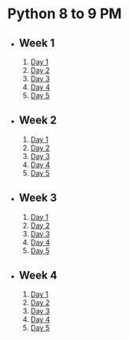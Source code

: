 # Python 8 to 9 PM

- ## Week 1

   1. [Day 1](https://www.facebook.com/iCodeguru/videos/1129325528259780)
   2. [Day 2](https://www.facebook.com/iCodeguru/videos/26001124209474858)
   3. [Day 3](https://www.facebook.com/iCodeguru/videos/1848174179033228)
   4. [Day 4](https://www.facebook.com/iCodeguru/videos/679732697568040)
   5. [Day 5](https://www.facebook.com/iCodeguru/videos/1396687564326658)

- ## Week 2

   1. [Day 1](https://www.facebook.com/iCodeguru/videos/807386234593860)
   2. [Day 2](https://www.facebook.com/iCodeguru/videos/1380275366701536)
   3. [Day 3](https://www.facebook.com/iCodeguru/videos/1106353910444433)
   4. [Day 4](https://www.facebook.com/iCodeguru/videos/398426393102928)
   5. [Day 5](https://www.facebook.com/iCodeguru/videos/446988347828154)

- ## Week 3

   1. [Day 1](https://www.facebook.com/iCodeguru/videos/1479249049661395)
   2. [Day 2](https://www.facebook.com/watch/?v=806100861438147)
   3. [Day 3](https://www.facebook.com/iCodeguru/videos/972583270741978)
   4. [Day 4](https://www.facebook.com/iCodeguru/videos/1672682236805438)
   5. [Day 5](https://www.facebook.com/iCodeguru/videos/3675432809372422)

- ## Week 4

   1. [Day 1](https://www.facebook.com/iCodeguru/videos/833295672163520)
   2. [Day 2](https://www.facebook.com/iCodeguru/videos/418559850938536)
   3. [Day 3](https://www.facebook.com/iCodeguru/videos/843085670975206)
   4. [Day 4](https://www.facebook.com/iCodeguru/videos/3747975482126731)
   5. [Day 5](https://www.facebook.com/iCodeguru/videos/244567812053137)

<!-- - ## Week 5

   1. [Day 1](https://www.facebook.com/iCodeguru/videos/909017944309552)
   2. [Day 2](https://www.facebook.com/iCodeguru/videos/476920554683550)
   3. [Day 3]()
   4. [Day 4](https://www.facebook.com/iCodeguru/videos/1510585402912224)
   5. [Day 5]() -->

<!-- - ## Week 

   1. [Day 1]()
   2. [Day 2]()
   3. [Day 3]()
   4. [Day 4]()
   5. [Day 5]() -->